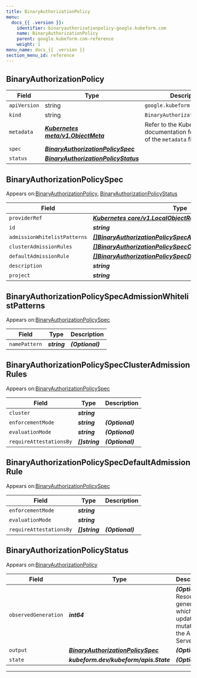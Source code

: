 ```yaml
---
title: BinaryAuthorizationPolicy
menu:
  docs_{{ .version }}:
    identifier: binaryauthorizationpolicy-google.kubeform.com
    name: BinaryAuthorizationPolicy
    parent: google.kubeform.com-reference
    weight: 1
menu_name: docs_{{ .version }}
section_menu_id: reference
---
```


## BinaryAuthorizationPolicy
| Field | Type | Description |
| ------ | ----- | ----------- |
| `apiVersion` | string | `google.kubeform.com/v1alpha1` |
|    `kind` | string | `BinaryAuthorizationPolicy` |
| `metadata` | ***[Kubernetes meta/v1.ObjectMeta](https://kubernetes.io/docs/reference/generated/kubernetes-api/v1.13/#objectmeta-v1-meta)***|Refer to the Kubernetes API documentation for the fields of the `metadata` field.|
| `spec` | ***[BinaryAuthorizationPolicySpec](#binaryauthorizationpolicyspec)***||
| `status` | ***[BinaryAuthorizationPolicyStatus](#binaryauthorizationpolicystatus)***||
## BinaryAuthorizationPolicySpec

Appears on:[BinaryAuthorizationPolicy](#binaryauthorizationpolicy), [BinaryAuthorizationPolicyStatus](#binaryauthorizationpolicystatus)

| Field | Type | Description |
| ------ | ----- | ----------- |
| `providerRef` | ***[Kubernetes core/v1.LocalObjectReference](https://kubernetes.io/docs/reference/generated/kubernetes-api/v1.13/#localobjectreference-v1-core)***||
| `id` | ***string***||
| `admissionWhitelistPatterns` | ***[[]BinaryAuthorizationPolicySpecAdmissionWhitelistPatterns](#binaryauthorizationpolicyspecadmissionwhitelistpatterns)***| ***(Optional)*** |
| `clusterAdmissionRules` | ***[[]BinaryAuthorizationPolicySpecClusterAdmissionRules](#binaryauthorizationpolicyspecclusteradmissionrules)***| ***(Optional)*** |
| `defaultAdmissionRule` | ***[[]BinaryAuthorizationPolicySpecDefaultAdmissionRule](#binaryauthorizationpolicyspecdefaultadmissionrule)***||
| `description` | ***string***| ***(Optional)*** |
| `project` | ***string***| ***(Optional)*** |
## BinaryAuthorizationPolicySpecAdmissionWhitelistPatterns

Appears on:[BinaryAuthorizationPolicySpec](#binaryauthorizationpolicyspec)

| Field | Type | Description |
| ------ | ----- | ----------- |
| `namePattern` | ***string***| ***(Optional)*** |
## BinaryAuthorizationPolicySpecClusterAdmissionRules

Appears on:[BinaryAuthorizationPolicySpec](#binaryauthorizationpolicyspec)

| Field | Type | Description |
| ------ | ----- | ----------- |
| `cluster` | ***string***||
| `enforcementMode` | ***string***| ***(Optional)*** |
| `evaluationMode` | ***string***| ***(Optional)*** |
| `requireAttestationsBy` | ***[]string***| ***(Optional)*** |
## BinaryAuthorizationPolicySpecDefaultAdmissionRule

Appears on:[BinaryAuthorizationPolicySpec](#binaryauthorizationpolicyspec)

| Field | Type | Description |
| ------ | ----- | ----------- |
| `enforcementMode` | ***string***||
| `evaluationMode` | ***string***||
| `requireAttestationsBy` | ***[]string***| ***(Optional)*** |
## BinaryAuthorizationPolicyStatus

Appears on:[BinaryAuthorizationPolicy](#binaryauthorizationpolicy)

| Field | Type | Description |
| ------ | ----- | ----------- |
| `observedGeneration` | ***int64***| ***(Optional)*** Resource generation, which is updated on mutation by the API Server.|
| `output` | ***[BinaryAuthorizationPolicySpec](#binaryauthorizationpolicyspec)***| ***(Optional)*** |
| `state` | ***kubeform.dev/kubeform/apis.State***| ***(Optional)*** |
---
